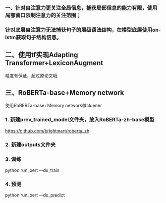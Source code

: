 ### 一、针对自注意力更关注全局信息，捕获局部信息的能力有限，使用局部窗口限制注意力的关注范围；
### 针对底层自注意力无法捕获句子的层级语法结构，在模型底层使用on-lstm获取句子结构信息。

## 二、使用tf实现Adapting Transformer+LexiconAugment
精度有保证，超过原论文哦

## 三、RoBERTa-base+Memory network
使用RoBERTa-base+Memory network做cluener
### 1. 新建prev_trained_model文件夹，放入RoBERTa-zh-base模型
https://github.com/brightmart/roberta_zh
### 2. 新建outputs文件夹

### 3. 训练
python run_bert --do_train
### 4. 预测
python run_bert --do_predict
